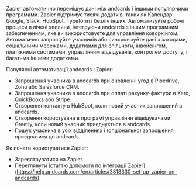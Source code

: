 Zapier автоматично переміщує дані між andcards і іншими популярними програмами. Zapier підтримує тисячі додатків, таких як Календар Google, Slack, HubSpot, Typeform і безліч інших. Автоматизуйте робочі процеси в лічені хвилини, інтегруючи andcards з іншим програмним забезпеченням, яке ви використовуєте для управління коворкінгом. Автоматично запрошуйте учасників або синхронізуйте дані з заходами, соціальними мережами, додатками для спільноти, інвойсінгом, платіжними системами, управлінням відвідувачів, контролем доступу, і багатьма іншими додатками.

Популярні автоматизації andcards і Zapier:
- Запрошення учасника в andcards при оновленні угод в Pipedrive, Zoho або Salesforce CRM.
- Запрошення учасника в andcards при оплаті рахунку-фактури в Xero, QuickBooks або Stripe.
- Створення контакту в HubSpot, коли новий учасник запрошений в andcards.
- Створення користувача в програмі управління відвідувачами Greetly, коли новий учасник приєднується в andcards.
- Пошук учасника в усіх відділеннях і (опціонально) запрошення приєднатися до andcards.

Як почати користуватися Zapier:
- Зареєструватися на Zapier.
- Переглянути [статтю допомоги по інтеграції Zapier] (https://help.andcards.com/en/articles/3818330-set-up-zapier-on-andcards).
